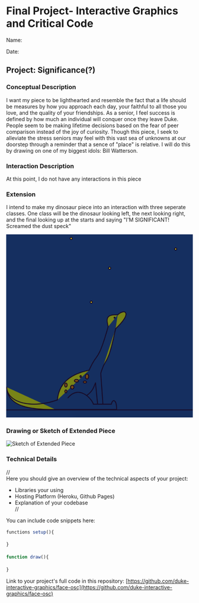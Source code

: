 # Final Project- Interactive Graphics and Critical Code

Name:  

Date:

## Project: Significance(?)

### Conceptual Description

I want my piece to be lighthearted and resemble the fact that a life should be measures by how you approach each day, your faithful to all those you love, and the quality of your friendships. As a senior, I feel success is defined by how much an individual will conquer once they leave Duke. People seem to be making lifetime  decisions based on the fear of peer comparison instead of the joy of curiosity. Though this piece, I seek to alleviate the stress seniors may feel with this vast sea of unknowns at our doorstep through a reminder that a sence of "place" is relative. I will do this by drawing on one of my biggest idols: Bill Watterson. 

### Interaction Description

At this point, I do not have any interactions in this piece 

### Extension 

I intend to make my dinosaur piece into an interaction with three seperate classes. One class will be the dinosaur looking left, the next looking right, and the final looking up at the starts and saying "I'M SIGNIFICANT! Screamed the dust speck" 

![Previous Piece](dino.png)

### Drawing or Sketch of Extended Piece

![Sketch of Extended Piece](extended_piece.png)

### Technical Details
//   
Here you should give an overview of the technical aspects of your project:
* Libraries your using
* Hosting Platform (Heroku, Github Pages)
* Explanation of your codebase  
//

You can include code snippets here:

```js
functions setup(){

}

function draw(){

}
```

Link to your project's full code in this repository:  [https://github.com/duke-interactive-graphics/face-osc](https://github.com/duke-interactive-graphics/face-osc)
